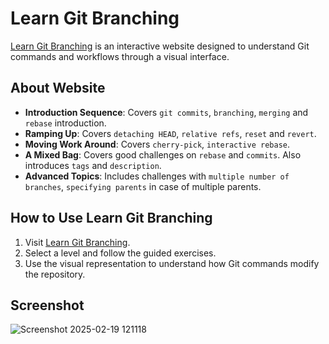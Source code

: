 # Learn Git Branching

[Learn Git Branching](https://learngitbranching.js.org/) is an interactive website designed to understand Git commands and workflows through a visual interface.

## About Website

- **Introduction Sequence**: Covers `git commits`, `branching`, `merging` and `rebase` introduction.
- **Ramping Up**: Covers `detaching HEAD`, `relative refs`, `reset` and `revert`.
- **Moving Work Around**: Covers `cherry-pick`, `interactive rebase`.
- **A Mixed Bag**: Covers good challenges on `rebase` and `commits`. Also introduces `tags` and `description`.
- **Advanced Topics**: Includes challenges with `multiple number of branches`, `specifying parents` in case of multiple parents.


## How to Use Learn Git Branching
1. Visit [Learn Git Branching](https://learngitbranching.js.org/).
2. Select a level and follow the guided exercises.
3. Use the visual representation to understand how Git commands modify the repository.

## Screenshot
![Screenshot 2025-02-19 121118](https://github.com/user-attachments/assets/e4d7ad71-737f-43f2-974e-29fd87b829e6)

